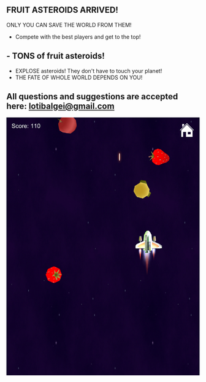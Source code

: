 ## FRUIT ASTEROIDS ARRIVED!

ONLY YOU CAN SAVE THE WORLD FROM THEM!


- Compete with the best players and get to the top!
## - TONS of fruit asteroids!
- EXPLOSE asteroids! They don't have to touch your planet!
- THE FATE OF WHOLE WORLD DEPENDS ON YOU!



## All questions and suggestions are accepted here: lotibalgei@gmail.com

![Alt text](6-29-2019_7-14-48_AM.png?raw=false "Screenshot")
